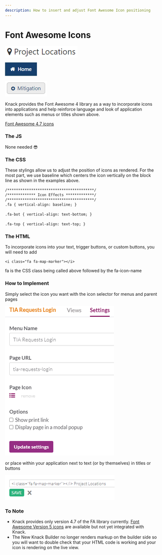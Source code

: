 ```yaml
---
description: How to insert and adjust Font Awesome Icon positioning
---
```


# Font Awesome Icons

![Map Marker Icon being used with a section title](../../.gitbook/assets/image%20%2864%29.png)

![Home Icon being set with the icon selector for a Menu or Parent page](../../.gitbook/assets/image%20%2866%29.png)

![Plus Circle Icon being set with the icon selector for a Menu view \(button\)](../../.gitbook/assets/image%20%2865%29.png)

Knack provides the Font Awesome 4 library as a way to incorporate icons into applications and help reinforce language and look of application elements such as menus or titles shown above.  
  
[Font Awesome 4.7 icons](https://fontawesome.com/v4.7.0/)

### The JS

None needed 😎

### The CSS

These stylings allow us to adjust the position of icons as rendered. For the most part, we use baseline which centers the icon vertically on the block line as shown in the examples above.

```text
/****************************************/
/************* Icon Effects *************/
/****************************************/
.fa { vertical-align: baseline; }

.fa-bot { vertical-align: text-bottom; }

.fa-top { vertical-align: text-top; }
```

### The HTML

To incorporate icons into your text, trigger buttons, or custom buttons, you will need to add

```text
<i class="fa fa-map-marker"></i>
```

fa is the CSS class being called above followed by the fa-icon-name

### How to Implement

Simply select the icon you want with the icon selector for menus and parent pages

![](../../.gitbook/assets/image%20%2867%29.png)

or place within your application next to text \(or by themselves\) in titles or buttons

![Placing the HTML in the View Title](../../.gitbook/assets/image%20%2868%29.png)

### To Note

* Knack provides only version 4.7 of the FA library currently. [Font Awesome Version 5 icons](https://fontawesome.com/icons?d=gallery&p=2&m=free) are available but not yet integrated with Knack.
* The New Knack Builder no longer renders markup on the builder side so you will want to double check that your HTML code is working and your icon is rendering on the live view.

